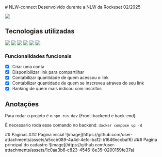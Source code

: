 #   N L W - c o n n e c t 
 Desenvolvido durante a NLW da Rockeset 02/2025
  <p >
<img loading="lazy" src="http://img.shields.io/static/v1?label=STATUS&message=EM%20FINALIZADO&style=for-the-badge"/>
</p>

## Tecnologias utilizadas

<p>
  <img src="https://img.shields.io/badge/React-20232A?style=for-the-badge&logo=react&logoColor=61DAFB" />
 <img src="https://img.shields.io/badge/Node.js-43853D?style=for-the-badge&logo=node.js&logoColor=white" />
 <img  src="https://img.shields.io/badge/PostgreSQL-316192?style=for-the-badge&logo=postgresql&logoColor=white" />
 <img src="https://img.shields.io/badge/Docker-2CA5E0?style=for-the-badge&logo=docker&logoColor=white" />
 <img src="https://img.shields.io/badge/TypeScript-007ACC?style=for-the-badge&logo=typescript&logoColor=white" />
   <img src="https://img.shields.io/badge/Tailwind_CSS-38B2AC?style=for-the-badge&logo=tailwind-css&logoColor=white" />
</p>

### Funcionalidades funcionais
 - [X] Criar uma conta
 - [X] Disponibilizar link para compartilhar
 - [X] Contabilizar quantidade de quem acessou o link
 - [X] Contabilizar quantidade de quem se inscreveu atraves do seu link
 - [X] Ranking de quem mais indicou com inscritos 

## Anotações
<p>Para rodar o projeto é o <code>npm run de</code>v (Front-backend e back-end)</p>
<p>É necessario roda esse comando no backend: <code>docker compose up -d</code></p>
## Paginas
### Pagina inicial
![image](https://github.com/user-attachments/assets/a5ccb089-4a4d-4efc-ba12-b1646eccbaf6)
### Pagina principal do cadastro
![image](https://github.com/user-attachments/assets/1c0aa3b6-c823-4546-8e35-0200159fe37a)
